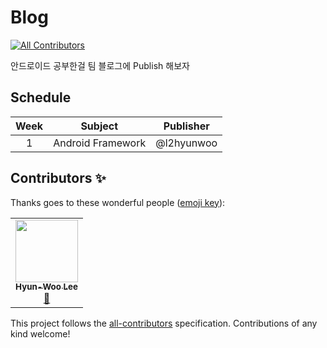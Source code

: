 # Blog
<!-- ALL-CONTRIBUTORS-BADGE:START - Do not remove or modify this section -->
[![All Contributors](https://img.shields.io/badge/all_contributors-1-orange.svg?style=flat-square)](#contributors-)
<!-- ALL-CONTRIBUTORS-BADGE:END -->

안드로이드 공부한걸 팀 블로그에 Publish 해보자

## Schedule

|Week|Subject|Publisher|
|:------:|:------:|:------:|
|1|Android Framework|@l2hyunwoo|

## Contributors ✨

Thanks goes to these wonderful people ([emoji key](https://allcontributors.org/docs/en/emoji-key)):

<!-- ALL-CONTRIBUTORS-LIST:START - Do not remove or modify this section -->
<!-- prettier-ignore-start -->
<!-- markdownlint-disable -->
<table>
  <tr>
    <td align="center"><a href="http://velog.io/@l2hyunwoo"><img src="https://avatars.githubusercontent.com/u/54518925?v=4?s=100" width="100px;" alt=""/><br /><sub><b>Hyun-Woo Lee</b></sub></a><br /><a href="https://github.com/SOPTAndroidAdvancedStudy/Blog/commits?author=l2hyunwoo" title="Documentation">📖</a></td>
  </tr>
</table>

<!-- markdownlint-restore -->
<!-- prettier-ignore-end -->

<!-- ALL-CONTRIBUTORS-LIST:END -->

This project follows the [all-contributors](https://github.com/all-contributors/all-contributors) specification. Contributions of any kind welcome!